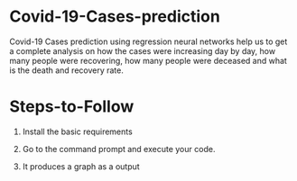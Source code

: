 # Covid-19-Cases-prediction
Covid-19 Cases prediction using regression neural networks help us to get a complete analysis on how the cases were increasing day by day, how many people were recovering, how many people were deceased and what is the death and recovery rate.

# Steps-to-Follow
1. Install the basic requirements 


2. Go to the command prompt and execute your code.


3. It produces a graph as a output
